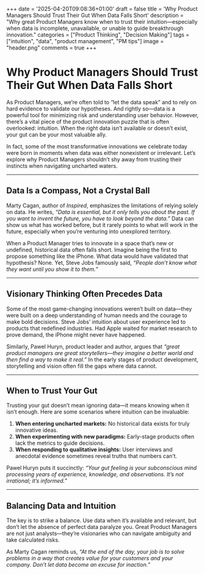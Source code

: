 +++
date = '2025-04-20T09:08:36+01:00'
draft = false
title = 'Why Product Managers Should Trust Their Gut When Data Falls Short'
description = "Why great Product Managers know when to trust their intuition—especially when data is incomplete, unavailable, or unable to guide breakthrough innovation."
categories = ["Product Thinking", "Decision Making"]
tags = ["intuition", "data", "product management", "PM tips"]
image = "header.png"
comments = true
+++
# Why Product Managers Should Trust Their Gut When Data Falls Short

As Product Managers, we’re often told to “let the data speak” and to rely on hard evidence to validate our hypotheses. And rightly so—data is a powerful tool for minimizing risk and understanding user behavior. However, there’s a vital piece of the product innovation puzzle that is often overlooked: intuition. When the right data isn’t available or doesn’t exist, your gut can be your most valuable ally.

In fact, some of the most transformative innovations we celebrate today were born in moments when data was either nonexistent or irrelevant. Let’s explore why Product Managers shouldn’t shy away from trusting their instincts when navigating uncharted waters.

---

## Data Is a Compass, Not a Crystal Ball

Marty Cagan, author of *Inspired*, emphasizes the limitations of relying solely on data. He writes, *“Data is essential, but it only tells you about the past. If you want to invent the future, you have to look beyond the data.”* Data can show us what has worked before, but it rarely points to what will work in the future, especially when you’re venturing into unexplored territory.

When a Product Manager tries to innovate in a space that’s new or undefined, historical data often falls short. Imagine being the first to propose something like the iPhone. What data would have validated that hypothesis? None. Yet, Steve Jobs famously said, *“People don’t know what they want until you show it to them.”*

---

## Visionary Thinking Often Precedes Data

Some of the most game-changing innovations weren’t built on data—they were built on a deep understanding of human needs and the courage to make bold decisions. Steve Jobs’ intuition about user experience led to products that redefined industries. Had Apple waited for market research to prove demand, the iPhone might never have happened.

Similarly, Pawel Huryn, product leader and author, argues that *“great product managers are great storytellers—they imagine a better world and then find a way to make it real.”* In the early stages of product development, storytelling and vision often fill the gaps where data cannot.

---

## When to Trust Your Gut

Trusting your gut doesn’t mean ignoring data—it means knowing when it isn’t enough. Here are some scenarios where intuition can be invaluable:

1. **When entering uncharted markets:** No historical data exists for truly innovative ideas.
2. **When experimenting with new paradigms:** Early-stage products often lack the metrics to guide decisions.
3. **When responding to qualitative insights:** User interviews and anecdotal evidence sometimes reveal truths that numbers can’t.

Pawel Huryn puts it succinctly: *“Your gut feeling is your subconscious mind processing years of experience, knowledge, and observations. It’s not irrational; it’s informed.”*

---

## Balancing Data and Intuition

The key is to strike a balance. Use data when it’s available and relevant, but don’t let the absence of perfect data paralyze you. Great Product Managers are not just analysts—they’re visionaries who can navigate ambiguity and take calculated risks.

As Marty Cagan reminds us, *“At the end of the day, your job is to solve problems in a way that creates value for your customers and your company. Don’t let data become an excuse for inaction.”*